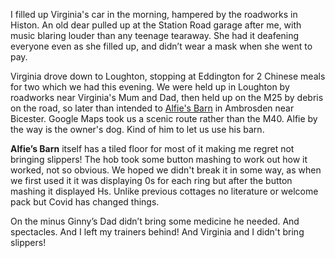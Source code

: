I filled up Virginia's car in the morning, hampered by the roadworks in Histon. An old dear pulled up at the Station Road garage after me, with music blaring louder than any teenage tearaway. She had it deafening everyone even as she filled up, and didn’t wear a mask when she went to pay.

Virginia drove down to Loughton, stopping at Eddington for 2 Chinese meals for two which we had this evening. We were held up in Loughton by roadworks near Virginia's Mum and Dad, then held up on the M25 by debris on the road, so later than intended to
[Alfie's Barn](https://www.english-country-cottages.co.uk/cottages/alfies-barn-nku) in Ambrosden near Bicester. Google Maps took us a scenic route rather than the M40. Alfie by the way is the owner's dog. Kind of him to let us use his barn.

**Alfie’s Barn** itself has a tiled floor for most of it making me regret not bringing slippers! The hob took some button mashing to work out how it worked, not so obvious. We hoped we didn't break it in some way, as when we first used it it was displaying 0s for each ring but after the button mashing it displayed Hs. Unlike previous cottages no literature or welcome pack but Covid has changed things.

On the minus Ginny’s Dad didn’t bring some medicine he needed. And spectacles. And I left my trainers behind! And Virginia and I didn't bring slippers!
